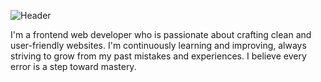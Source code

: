 ![Header](https://capsule-render.vercel.app/api?type=waving&height=200&color=maroon&text=Hey%20there!%20I'm%20Pathum%20Waduthanthri&fontSize=35&fontAlign=40&fontAlignY=30&animation=twinkling&fontColor=ffffff&desc=Aspiring%20Frontend%20Web%20Developer%20%7C%20Lifelong%20Learner&descSize=18&descAlign=50&descAlignY=55&descColor=ffffff)



I'm a frontend web developer who is passionate about crafting clean and user-friendly websites. I'm continuously learning and improving, always striving to grow from my past mistakes and experiences. I believe every error is a step toward mastery.



<!--
**pathum-sathsara/pathum-sathsara** is a ✨ _special_ ✨ repository because its `README.md` (this file) appears on your GitHub profile.

Here are some ideas to get you started:

- 🔭 I’m currently working on ...
- 🌱 I’m currently learning ...
- 👯 I’m looking to collaborate on ...
- 🤔 I’m looking for help with ...
- 💬 Ask me about ...
- 📫 How to reach me: ...
- 😄 Pronouns: ...
- ⚡ Fun fact: ...
-->
